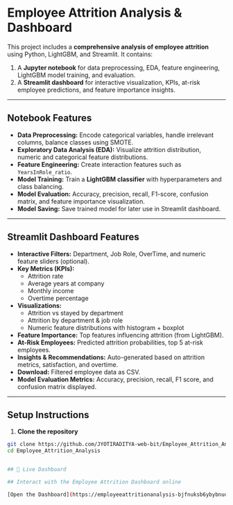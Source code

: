 # Employee Attrition Analysis & Dashboard

This project includes a **comprehensive analysis of employee attrition** using Python, LightGBM, and Streamlit. It contains:

1. A **Jupyter notebook** for data preprocessing, EDA, feature engineering, LightGBM model training, and evaluation.
2. A **Streamlit dashboard** for interactive visualization, KPIs, at-risk employee predictions, and feature importance insights.

---

## Notebook Features

- **Data Preprocessing:** Encode categorical variables, handle irrelevant columns, balance classes using SMOTE.  
- **Exploratory Data Analysis (EDA):** Visualize attrition distribution, numeric and categorical feature distributions.  
- **Feature Engineering:** Create interaction features such as `YearsInRole_ratio`.  
- **Model Training:** Train a **LightGBM classifier** with hyperparameters and class balancing.  
- **Model Evaluation:** Accuracy, precision, recall, F1-score, confusion matrix, and feature importance visualization.  
- **Model Saving:** Save trained model for later use in Streamlit dashboard.

---

## Streamlit Dashboard Features

- **Interactive Filters:** Department, Job Role, OverTime, and numeric feature sliders (optional).  
- **Key Metrics (KPIs):**  
  - Attrition rate  
  - Average years at company  
  - Monthly income  
  - Overtime percentage  
- **Visualizations:**  
  - Attrition vs stayed by department  
  - Attrition by department & job role  
  - Numeric feature distributions with histogram + boxplot  
- **Feature Importance:** Top features influencing attrition (from LightGBM).  
- **At-Risk Employees:** Predicted attrition probabilities, top 5 at-risk employees.  
- **Insights & Recommendations:** Auto-generated based on attrition metrics, satisfaction, and overtime.  
- **Download:** Filtered employee data as CSV.  
- **Model Evaluation Metrics:** Accuracy, precision, recall, F1 score, and confusion matrix displayed.

---

## Setup Instructions

1. **Clone the repository**

```bash
git clone https://github.com/JYOTIRADITYA-web-bit/Employee_Attrition_Analysis.git
cd Employee_Attrition_Analysis


## 🚀 Live Dashboard

## Interact with the Employee Attrition Dashboard online

[Open the Dashboard](https://employeeattritionanalysis-bjfnuksb6ybybnudw4b4z5.streamlit.app/)
